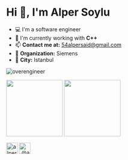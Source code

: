 # Hi 👋, I'm Alper Soylu

- 💻 I'm a software engineer
- 🔭 I'm currently working with **C++**
- 📫 **Contact me at:** 54alpersaid@gmail.com
- 💼 **Organization:** Siemens
- 🌆 **City:** Istanbul

<p align="left"> <img src="https://komarev.com/ghpvc/?username=overengineer" alt="overengineer" /> </p>

<p>
<span align="left">
<img src="https://github-readme-stats.vercel.app/api/top-langs/?username=overengineer&layout=compact&hide=html" height=150/>
</span>
<span align="right">
<img src="https://github-readme-stats.vercel.app/api?username=overengineer&show_icons=true" height=150/>
</span>
</p>

<p>
<span align="left">
<a href="https://linkedin.com/in/alpersaidsoylu" target="blank"><img align="center" src="https://img.icons8.com/fluency/48/000000/linkedin.png" alt="alpersaidsoylu" height="30" width="30" /></a>
</span>
<span align="right">
<a href="https://medium.com/@asoylu" target="blank"><img align="center" src="https://img.icons8.com/nolan/48/medium-new.png" alt="@asoylu" height="30" width="30" /></a>
</span>
</p>
